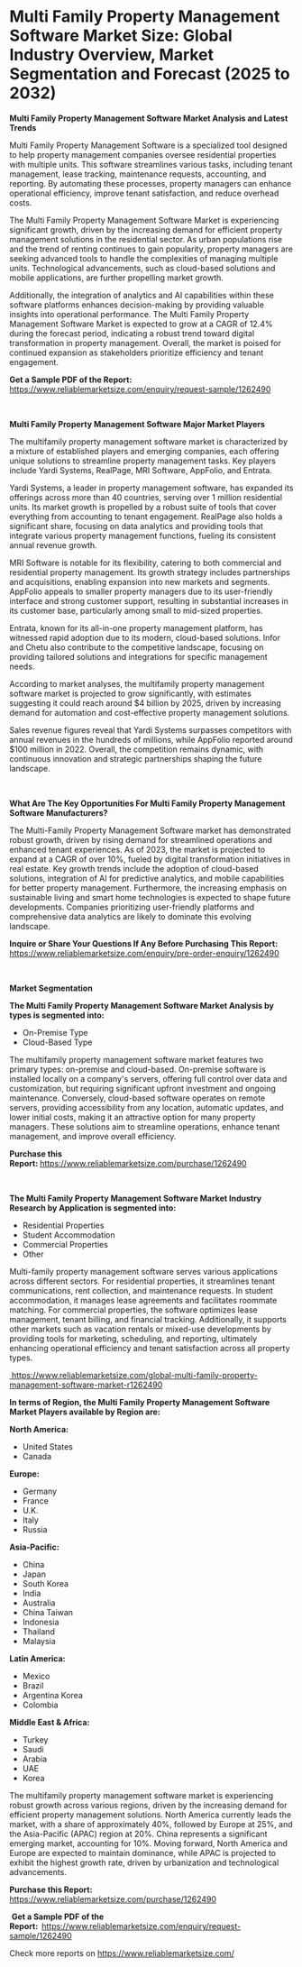 <p><h1>Multi Family Property Management Software Market Size: Global Industry Overview, Market Segmentation and Forecast (2025 to 2032)</h1></p><p><strong>Multi Family Property Management Software Market Analysis and Latest Trends</strong></p>
<p><p>Multi Family Property Management Software is a specialized tool designed to help property management companies oversee residential properties with multiple units. This software streamlines various tasks, including tenant management, lease tracking, maintenance requests, accounting, and reporting. By automating these processes, property managers can enhance operational efficiency, improve tenant satisfaction, and reduce overhead costs.</p><p>The Multi Family Property Management Software Market is experiencing significant growth, driven by the increasing demand for efficient property management solutions in the residential sector. As urban populations rise and the trend of renting continues to gain popularity, property managers are seeking advanced tools to handle the complexities of managing multiple units. Technological advancements, such as cloud-based solutions and mobile applications, are further propelling market growth. </p><p>Additionally, the integration of analytics and AI capabilities within these software platforms enhances decision-making by providing valuable insights into operational performance. The Multi Family Property Management Software Market is expected to grow at a CAGR of 12.4% during the forecast period, indicating a robust trend toward digital transformation in property management. Overall, the market is poised for continued expansion as stakeholders prioritize efficiency and tenant engagement.</p></p>
<p><strong>Get a Sample PDF of the Report:&nbsp;</strong> <a href="https://www.reliablemarketsize.com/enquiry/request-sample/1262490?utm_campaign=2248&utm_medium=2&utm_source=Github&utm_content=ia&utm_term=09032025&utm_id=multi-family-property-management-software">https://www.reliablemarketsize.com/enquiry/request-sample/1262490</a></p>
<p>&nbsp;</p>
<p><strong>Multi Family Property Management Software Major Market Players</strong></p>
<p><p>The multifamily property management software market is characterized by a mixture of established players and emerging companies, each offering unique solutions to streamline property management tasks. Key players include Yardi Systems, RealPage, MRI Software, AppFolio, and Entrata. </p><p>Yardi Systems, a leader in property management software, has expanded its offerings across more than 40 countries, serving over 1 million residential units. Its market growth is propelled by a robust suite of tools that cover everything from accounting to tenant engagement. RealPage also holds a significant share, focusing on data analytics and providing tools that integrate various property management functions, fueling its consistent annual revenue growth.</p><p>MRI Software is notable for its flexibility, catering to both commercial and residential property management. Its growth strategy includes partnerships and acquisitions, enabling expansion into new markets and segments. AppFolio appeals to smaller property managers due to its user-friendly interface and strong customer support, resulting in substantial increases in its customer base, particularly among small to mid-sized properties.</p><p>Entrata, known for its all-in-one property management platform, has witnessed rapid adoption due to its modern, cloud-based solutions. Infor and Chetu also contribute to the competitive landscape, focusing on providing tailored solutions and integrations for specific management needs.</p><p>According to market analyses, the multifamily property management software market is projected to grow significantly, with estimates suggesting it could reach around $4 billion by 2025, driven by increasing demand for automation and cost-effective property management solutions.</p><p>Sales revenue figures reveal that Yardi Systems surpasses competitors with annual revenues in the hundreds of millions, while AppFolio reported around $100 million in 2022. Overall, the competition remains dynamic, with continuous innovation and strategic partnerships shaping the future landscape.</p></p>
<p>&nbsp;</p>
<p><strong>What Are The Key Opportunities For Multi Family Property Management Software Manufacturers?</strong></p>
<p><p>The Multi-Family Property Management Software market has demonstrated robust growth, driven by rising demand for streamlined operations and enhanced tenant experiences. As of 2023, the market is projected to expand at a CAGR of over 10%, fueled by digital transformation initiatives in real estate. Key growth trends include the adoption of cloud-based solutions, integration of AI for predictive analytics, and mobile capabilities for better property management. Furthermore, the increasing emphasis on sustainable living and smart home technologies is expected to shape future developments. Companies prioritizing user-friendly platforms and comprehensive data analytics are likely to dominate this evolving landscape.</p></p>
<p><strong>Inquire or Share Your Questions If Any Before Purchasing This Report:</strong> <a href="https://www.reliablemarketsize.com/enquiry/pre-order-enquiry/1262490?utm_campaign=2248&utm_medium=2&utm_source=Github&utm_content=ia&utm_term=09032025&utm_id=multi-family-property-management-software">https://www.reliablemarketsize.com/enquiry/pre-order-enquiry/1262490</a></p>
<p>&nbsp;</p>
<p><strong>Market Segmentation</strong></p>
<p><strong>The Multi Family Property Management Software Market Analysis by types is segmented into:</strong></p>
<p><ul><li>On-Premise Type</li><li>Cloud-Based Type</li></ul></p>
<p><p>The multifamily property management software market features two primary types: on-premise and cloud-based. On-premise software is installed locally on a company's servers, offering full control over data and customization, but requiring significant upfront investment and ongoing maintenance. Conversely, cloud-based software operates on remote servers, providing accessibility from any location, automatic updates, and lower initial costs, making it an attractive option for many property managers. These solutions aim to streamline operations, enhance tenant management, and improve overall efficiency.</p></p>
<p><strong>Purchase this Report:&nbsp;</strong><a href="https://www.reliablemarketsize.com/purchase/1262490?utm_campaign=2248&utm_medium=2&utm_source=Github&utm_content=ia&utm_term=09032025&utm_id=multi-family-property-management-software">https://www.reliablemarketsize.com/purchase/1262490</a></p>
<p>&nbsp;</p>
<p><strong>The Multi Family Property Management Software Market Industry Research by Application is segmented into:</strong></p>
<p><ul><li>Residential Properties</li><li>Student Accommodation</li><li>Commercial Properties</li><li>Other</li></ul></p>
<p><p>Multi-family property management software serves various applications across different sectors. For residential properties, it streamlines tenant communications, rent collection, and maintenance requests. In student accommodation, it manages lease agreements and facilitates roommate matching. For commercial properties, the software optimizes lease management, tenant billing, and financial tracking. Additionally, it supports other markets such as vacation rentals or mixed-use developments by providing tools for marketing, scheduling, and reporting, ultimately enhancing operational efficiency and tenant satisfaction across all property types.</p></p>
<p><a href="https://www.reliablemarketsize.com/global-multi-family-property-management-software-market-r1262490?utm_campaign=2248&utm_medium=2&utm_source=Github&utm_content=ia&utm_term=09032025&utm_id=multi-family-property-management-software">&nbsp;https://www.reliablemarketsize.com/global-multi-family-property-management-software-market-r1262490</a></p>
<p><strong>In terms of Region, the Multi Family Property Management Software Market Players available by Region are:</strong></p>
<p>
    <p> <strong> North America: </strong>
        <ul>
            <li>United States</li>
            <li>Canada</li>
        </ul>
        </p> 
    <p> <strong> Europe: </strong>
        <ul>
            <li>Germany</li>
            <li>France</li>
            <li>U.K.</li>
            <li>Italy</li>
            <li>Russia</li>
        </ul>
        </p> 
    <p> <strong> Asia-Pacific: </strong>
        <ul>
            <li>China</li>
            <li>Japan</li>
            <li>South Korea</li>
            <li>India</li>
            <li>Australia</li>
            <li>China Taiwan</li>
            <li>Indonesia</li>
            <li>Thailand</li>
            <li>Malaysia</li>
        </ul>
        </p> 
    <p> <strong> Latin America: </strong>
        <ul>
            <li>Mexico</li>
            <li>Brazil</li>
            <li>Argentina Korea</li>
            <li>Colombia</li>
        </ul>
        </p> 
    <p> <strong> Middle East & Africa: </strong>
        <ul>
            <li>Turkey</li>
            <li>Saudi</li>
            <li>Arabia</li>
            <li>UAE</li>
            <li>Korea</li>
        </ul>
    </p>
    </p>
<p><p>The multifamily property management software market is experiencing robust growth across various regions, driven by the increasing demand for efficient property management solutions. North America currently leads the market, with a share of approximately 40%, followed by Europe at 25%, and the Asia-Pacific (APAC) region at 20%. China represents a significant emerging market, accounting for 10%. Moving forward, North America and Europe are expected to maintain dominance, while APAC is projected to exhibit the highest growth rate, driven by urbanization and technological advancements.</p></p>
<p><strong>Purchase this Report: </strong><a href="https://www.reliablemarketsize.com/purchase/1262490?utm_campaign=2248&utm_medium=2&utm_source=Github&utm_content=ia&utm_term=09032025&utm_id=multi-family-property-management-software">https://www.reliablemarketsize.com/purchase/1262490</a></p>
<p>&nbsp;<strong>Get a Sample PDF of the Report:&nbsp;&nbsp;</strong><a href="https://www.reliablemarketsize.com/enquiry/request-sample/1262490?utm_campaign=2248&utm_medium=2&utm_source=Github&utm_content=ia&utm_term=09032025&utm_id=multi-family-property-management-software">https://www.reliablemarketsize.com/enquiry/request-sample/1262490</a></p>
<p><strong></strong></p>
<p>Check more reports on <a href="https://www.reliablemarketsize.com/?utm_campaign=2248&utm_medium=2&utm_source=Github&utm_content=ia&utm_term=09032025&utm_id=multi-family-property-management-software">https://www.reliablemarketsize.com/</a></p>